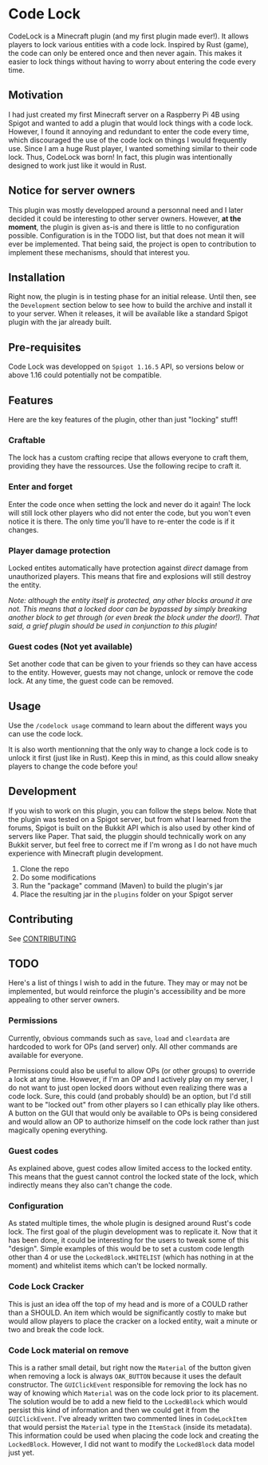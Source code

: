 # Code Lock

CodeLock is a Minecraft plugin (and my first plugin made ever!). It allows players to lock various entities with a code lock. Inspired by Rust (game), the code can only be entered once and then never again. This makes it easier to lock things without having to worry about entering the code every time.

## Motivation

I had just created my first Minecraft server on a Raspberry Pi 4B using Spigot and wanted to add a plugin that would lock things with a code lock. However, I found it annoying and redundant to enter the code every time, which discouraged the use of the code lock on things I would frequently use. Since I am a huge Rust player, I wanted something similar to their code lock. Thus, CodeLock was born! In fact, this plugin was intentionally designed to work just like it would in Rust.

## Notice for server owners

This plugin was mostly developped around a personnal need and I later decided it could be interesting to other server owners. However, **at the moment**, the plugin is given as-is and there is little to no configuration possible. Configuration is in the TODO list, but that does not mean it will ever be implemented. That being said, the project is open to contribution to implement these mechanisms, should that interest you.

## Installation

Right now, the plugin is in testing phase for an initial release. Until then, see the `Development` section below to see how to build the archive and install it to your server. When it releases, it will be available like a standard Spigot plugin with the jar already built.

## Pre-requisites

Code Lock was developped on `Spigot 1.16.5` API, so versions below or above 1.16 could potentially not be compatible.

## Features

Here are the key features of the plugin, other than just "locking" stuff!

### Craftable

The lock has a custom crafting recipe that allows everyone to craft them, providing they have the ressources. Use the following recipe to craft it.

### Enter and forget

Enter the code once when setting the lock and never do it again! The lock will still lock other players who did not enter the code, but you won't even notice it is there. The only time you'll have to re-enter the code is if it changes.

### Player damage protection

Locked entites automatically have protection against _direct_ damage from unauthorized players. This means that fire and explosions will still destroy the entity.

_Note: although the entity itself is protected, any other blocks around it are not. This means that a locked door can be bypassed by simply breaking another block to get through (or even break the block under the door!). That said, a grief plugin should be used in conjunction to this plugin!_

### Guest codes (Not yet available)

Set another code that can be given to your friends so they can have access to the entity. However, guests may not change, unlock or remove the code lock. At any time, the guest code can be removed.

## Usage

Use the `/codelock usage` command to learn about the different ways you can use the code lock.

It is also worth mentionning that the only way to change a lock code is to unlock it first (just like in Rust). Keep this in mind, as this could allow sneaky players to change the code before you!

## Development

If you wish to work on this plugin, you can follow the steps below. Note that the plugin was tested on a Spigot server, but from what I learned from the forums, Spigot is built on the Bukkit API which is also used by other kind of servers like Paper. That said, the pluggin should technically work on any Bukkit server, but feel free to correct me if I'm wrong as I do not have much experience with Minecraft plugin development.

1. Clone the repo
2. Do some modifications
3. Run the "package" command (Maven) to build the plugin's jar
4. Place the resulting jar in the `plugins` folder on your Spigot server

## Contributing

See [CONTRIBUTING](CONTRIBUTING.md)

## TODO

Here's a list of things I wish to add in the future. They may or may not be implemented, but would reinforce the plugin's accessibility and be more appealing to other server owners.

### Permissions

Currently, obvious commands such as `save`, `load` and `cleardata` are hardcoded to work for OPs (and server) only. All other commands are available for everyone.

Permissions could also be useful to allow OPs (or other groups) to override a lock at any time. However, if I'm an OP and I actively play on my server, I do not want to just open locked doors without even realizing there was a code lock. Sure, this could (and probably should) be an option, but I'd still want to be "locked out" from other players so I can ethically play like others. A button on the GUI that would only be available to OPs is being considered and would allow an OP to authorize himself on the code lock rather than just magically opening everything.

### Guest codes

As explained above, guest codes allow limited access to the locked entity. This means that the guest cannot control the locked state of the lock, which indirectly means they also can't change the code.

### Configuration

As stated multiple times, the whole plugin is designed around Rust's code lock. The first goal of the plugin development was to replicate it. Now that it has been done, it could be interesting for the users to tweak some of this "design". Simple examples of this would be to set a custom code length other than 4 or use the `LockedBlock.WHITELIST` (which has nothing in at the moment) and whitelist items which can't be locked normally.

### Code Lock Cracker

This is just an idea off the top of my head and is more of a COULD rather than a SHOULD. An item which would be significantly costly to make but would allow players to place the cracker on a locked entity, wait a minute or two and break the code lock.

### Code Lock material on remove

This is a rather small detail, but right now the `Material` of the button given when removing a lock is always `OAK_BUTTON` because it uses the default constructor. The `GUIClickEvent` responsible for removing the lock has no way of knowing which `Material` was on the code lock prior to its placement. The solution would be to add a new field to the `LockedBlock` which would persist this kind of information and then we could get it from the `GUIClickEvent`. I've already written two commented lines in `CodeLockItem` that would persist the `Material` type in the `ItemStack` (inside its metadata). This information could be used when placing the code lock and creating the `LockedBlock`. However, I did not want to modify the `LockedBlock` data model just yet.
